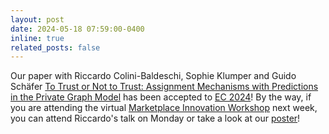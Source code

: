 ```yaml
---
layout: post
date: 2024-05-18 07:59:00-0400
inline: true
related_posts: false
---
```


Our paper with Riccardo Colini-Baldeschi, Sophie Klumper and Guido Schäfer <a href="https://arxiv.org/abs/2403.03725">To Trust or Not to Trust: Assignment Mechanisms with Predictions in the Private Graph Model</a> has been accepted to <a href="https://ec24.sigecom.org/">EC 2024</a>! By the way, if you are attending the virtual <a href="http://marketplaceinnovation.net"> Marketplace Innovation Workshop</a> next week, you can attend Riccardo's talk on Monday or take a look at our <a href="/assets/pdf/miw24.pdf">poster</a>!
